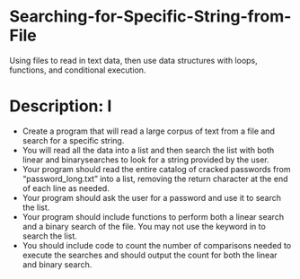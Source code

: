 # Searching-for-Specific-String-from-File
Using files to read in text data, then use data structures with loops, functions, and conditional execution.


# Description: I
- Create a program that will read a large corpus of text from a file and search for a specific string. 
- You will read all the data into a list and then search the list with both linear and binarysearches to look for a string provided by the user.
- Your program should read the entire catalog of cracked passwords from “password_long.txt” into a list, removing the return character at the end of each line as needed.
- Your program should ask the user for a password and use it to search the list.
- Your program should include functions to perform both a linear search and a binary search of the file. You may not use the keyword in to search the list.
- You should include code to count the number of comparisons needed to execute the searches and should output the count for both the linear and binary search. 
